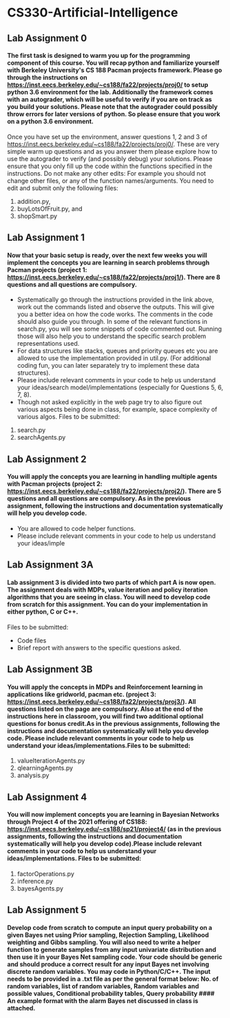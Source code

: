 # CS330-Artificial-Intelligence

## Lab Assignment 0

#### The first task is designed to warm you up for the programming component of this course. You will recap python and familiarize yourself with Berkeley University's CS 188 Pacman projects framework. Please go through the instructions on https://inst.eecs.berkeley.edu/~cs188/fa22/projects/proj0/ to setup python 3.6 environment for the lab. Additionally the framework comes with an autograder, which will be useful to verify if you are on track as you build your solutions.  Please note that the autograder could possibly throw errors for later versions of python. So please ensure that you work on a python 3.6 environment.
Once you have set up the environment, answer questions 1, 2 and 3 of https://inst.eecs.berkeley.edu/~cs188/fa22/projects/proj0/. These are very simple warm up questions and as you answer them please explore how to use the autograder to verify (and possibly debug) your solutions.
Please ensure that you only fill up the code within the functions specified in the instructions. Do not make any other edits: For example you should not change other files, or any of the function names/arguments.
You need to edit and submit only the following files:
1. addition.py, 
2. buyLotsOfFruit.py, and 
3. shopSmart.py

## Lab Assignment 1
#### Now that your basic setup is ready, over the next few weeks you will implement the concepts you are learning in search problems through Pacman projects (project 1: https://inst.eecs.berkeley.edu/~cs188/fa22/projects/proj1/). There are 8 questions and all questions are compulsory. 
- Systematically go through the instructions provided in the link above, work out the commands listed and observe the outputs. This will give you a better idea on how the code works. The comments in the code should also guide you through. In some of the relevant functions in search.py, you will see some snippets of code commented out. Running those will also help you to understand the specific search problem representations used.
- For data structures like stacks, queues and priority queues etc you are allowed to use the implementation provided in util.py.  (For additional coding fun, you can later separately try to implement these data structures).
-  Please include relevant comments in your code to help us understand your ideas/search model/implementations (especially for Questions 5, 6, 7, 8).
- Though not asked explicitly in the web page try to also figure out various aspects being done in class, for example, space complexity of various algos.
Files to be submitted:
 1.  search.py
 2.  searchAgents.py
## Lab Assignment 2
#### You will apply the concepts you are learning in handling multiple agents with Pacman projects (project 2: https://inst.eecs.berkeley.edu/~cs188/fa22/projects/proj2/). There are 5 questions and all questions are compulsory. As in the previous assignment, following the instructions and documentation systematically will help you develop code. 
-  You are allowed to code helper functions.
-  Please include relevant comments in your code to help us understand your ideas/imple

## Lab Assignment 3A

#### Lab assignment 3 is divided into two parts of which part A is now open. The assignment deals with MDPs, value iteration and policy iteration algorithms that you are seeing in class. You will need to develop code from scratch for this assignment. You can do your implementation in either python, C or C++.
Files to be submitted:
- Code files
- Brief report with answers to the specific questions asked.

## Lab Assignment 3B

#### You will apply the concepts in MDPs and Reinforcement learning in applications like gridworld, pacman etc. (project 3: https://inst.eecs.berkeley.edu/~cs188/fa22/projects/proj3/). All questions listed on the page are compulsory. Also at the end of the instructions here in classroom, you will find two additional optional questions for bonus credit.As in the previous assignments, following the instructions and documentation systematically will help you develop code. Please include relevant comments in your code to help us understand your ideas/implementations.Files to be submitted:
1. valueIterationAgents.py
2. qlearningAgents.py
3. analysis.py

## Lab Assignment 4

#### You will now implement concepts you are learning in Bayesian Networks through Project 4 of the 2021 offering of CS188: https://inst.eecs.berkeley.edu/~cs188/sp21/project4/ (as in the previous assignments, following the instructions and documentation systematically will help you develop code).Please include relevant comments in your code to help us understand your ideas/implementations. Files to be submitted:
1. factorOperations.py
2. inference.py
3. bayesAgents.py

## Lab Assignment 5

#### Develop code from scratch to compute an input query probability on a given Bayes net using Prior sampling, Rejection Sampling, Likelihood weighting and Gibbs sampling. You will also need to write a helper function to generate samples from any input univariate distribution and then use it in your Bayes Net sampling code. Your code should be generic and should produce a correct result for any input Bayes net involving discrete random variables. You may code in Python/C/C++. The input needs to be provided in a .txt file as per the general format below: No. of random variables, list of random variables, Random variables and possible values, Conditional probability tables, Query probability #### An example format with the alarm Bayes net discussed in class is attached. 
